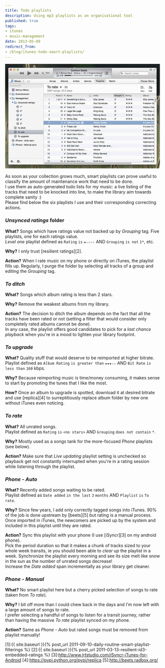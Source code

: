 ```yaml
---
title: Todo playlists
description: Using mp3 playlists as an organisational tool
published: true
tags:
- itunes
- music-management
date: 2013-05-09
redirect_from:
- /blog/itunes-todo-smart-playlists/
---
```


![iTunes screenshot with playlists in sidebar](/public/img/posts/management_playlists.jpg)

As soon as your collection grows much, smart playlists can prove useful to classify the amount of maintenance work that need to be done.  
I use them as auto-generated todo lists for my music: a live listing of the tracks that need to be knocked into line, to make the library aim towards complete sanity :)  
Please find below the six playlists I use and their corresponding correcting actions. 

### *Unsynced ratings* folder

**What?** Songs which have ratings value not backed up by *Grouping* tag.
Five playlists, one for each ratings value.  
*Level one* playlist defined as `Rating` `is` `★☆☆☆☆` AND `Grouping` `is not` `1*`, etc.
  
**Why?** I only trust [resilient ratings][2].  

**Action?** When I rate music on my phone or directly on iTunes, the playlist fills up. Regularly, I purge the folder by selecting all tracks of a group and editing the *Grouping* tag.

### *To ditch*

**What?** Songs which album rating is less than 2 stars.  

**Why?** Remove the weakest albums from my library.  

**Action?** The decision to ditch the album depends on the fact that all the tracks have been rated or not (setting a filter that would consider only completely rated albums cannot be done).  
In any case, the playlist offers good candidates to pick for a *last chance playback* when you're in a mood to lighten your library footprint.

### *To upgrade*

**What?** Quality stuff that would deserve to be reimported at higher bitrate.  
Playlist defined as `Album Rating` `is greater than` `★★★☆☆` AND `Bit Rate` `is less than` `160` kbps.  

**Why?** Because reimporting music is time/money consuming, it makes sense to start by promoting the tunes that I like the most.  

**How?** Once an album to upgrade is spotted, download it at desired bitrate
and use [replica][4] to surreptitiously replace album folder by new one without iTunes even noticing.

### *To rate*

**What?** All unrated songs.  
Playlist defined as `Rating` `is` `<no stars>` AND `Grouping` `does not contain` `*`.   

**Why?** Mostly used as a songs tank for the more-focused *Phone* playlists (see below).  

**Action?**  Make sure that *Live updating* playlist setting is unchecked so playback get not constantly interrupted when you're in a rating session while listening through the playlist.

### *Phone - Auto*

**What?** Recently added songs waiting to be rated.  
Playlist defined as `Date added` `in the last` `3` `months` AND `Playlist` `is` `To rate`.  

**Why?** Since few years, I add only correctly tagged songs into iTunes. 90% of the job is done upstream by [beets][5] but rating is a manual process. Once imported in iTunes, the newcomers are picked up by the system and included in this playlist until they are rated.

**Action?** Sync this playlist with your phone (I use [iSyncr][3] on my android phone).  
Pick the period duration so that it makes a chunk of tracks sized to your whole week transits, ie you should been able to *clear up* the playlist in a week.
Synchronize the playlist every morning and see its size melt like snow in the sun as the number of unrated songs decrease!  
Increase the *Date added* span incrementally as your library get cleaner.

### *Phone - Manual*

**What?** No smart playlist here but a cherry picked selection of songs to rate (taken from *To rate*).

**Why?** I bit off more than I could chew back in the days and I'm now left with a large amount of songs to rate.  
I prefer selecting a handful of songs to listen for a transit journey, rather than having the massive *To rate* playlist synced on my phone.

**Action?** Same as *Phone - Auto* but rated songs must be removed from playlist manually! 
 

[1]:{{ site.baseurl }}{% post_url 2011-09-10-daily-routine-smart-playlist-filterings %} 
[2]:{{ site.baseurl }}{% post_url 2011-03-13-resilient-id3-embedded-ratings %}
[3]:http://www.jrtstudio.com/iSyncr-iTunes-for-Android
[4]:https://pypi.python.org/pypi/replica
[5]:http://beets.radbox.org/
